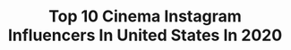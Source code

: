 ---
title: Top 10 Cinema Instagram Influencers In United States In 2020
description: >-
  Find top cinema Instagram influencers in United States in 2020. Most popular hashtags: #fashion #desert #love #rug.
platform: Instagram
profiles:
  - username: "shotbyalberto"
    fullname: >-
      
    location: "United States"
    followers: 7960
    engagement: 1181
    commentsToLikes: 0.118324
    id: ck6u3u0d9zvfd0j71eqvmtbek
    verified: false
    hashtags: "#valentinesday, #newyorktough"
  - username: "sabaizadpanah"
    fullname: >-
      Saba Izadpanah | صبآ ایزدپناه
    location: "United States"
    followers: 16356
    engagement: 1122
    commentsToLikes: 0.044440
    id: ck9wixl4j4dbq0j78oqe1d438
    verified: false
    hashtags: "#rumihandcraft, #jewelrug, #rug, #necklace"
  - username: "shotbycones"
    fullname: >-
      Cones
    location: "United States"
    followers: 26863
    engagement: 1160
    commentsToLikes: 0.037133
    id: ck5c060jxsigs0i113u4rg1bt
    verified: false
    hashtags: ""
  - username: "emersonmiller"
    fullname: >-
      Emerson Paco Miller
    location: "United States"
    followers: 34091
    engagement: 1356
    commentsToLikes: 0.030527
    id: ck0tyfxhimncp0i19v188fmg6
    verified: false
    hashtags: "#savedave, #og, #teamwork"
  - username: "philippwiebe"
    fullname: >-
      Phil | Content Creator
    location: "United States"
    followers: 7043
    engagement: 870
    commentsToLikes: 0.120058
    id: ck15s690fbfhb0i19lutk59mo
    verified: false
    hashtags: "#shotoniphone, #yacht, #desert, #bosstrip"
  - username: "tbailes875"
    fullname: >-
      Tyler Bailey
    location: "United States"
    followers: 14035
    engagement: 1034
    commentsToLikes: 0.058449
    id: ck5q6j9i2xm4j0i11xwk7r1b7
    verified: false
    hashtags: "#ifitdiesitdies"
  - username: "_kwadwoagyapong"
    fullname: >-
      Kwadwo Agyapong
    location: "United States"
    followers: 8253
    engagement: 805
    commentsToLikes: 0.130994
    id: ck5hnpiplo6540i11lc0mao9p
    verified: false
    hashtags: "#ijustputlotionon, #iseeyoulookingatmyknuckles, #passthesheabutter, #muscletech"
  - username: "abrahamwilliamsdp"
    fullname: >-
      Abraham Williams
    location: "United States"
    followers: 6190
    engagement: 1234
    commentsToLikes: 0.065007
    id: ck6tjx74f3lhz0j71m9ye1w71
    verified: false
    hashtags: "#filmmaking, #veteransday, #shortfilms, #cinematographer"
  - username: "kiloalexander"
    fullname: >-
      Kilo Alexander
    location: "United States"
    followers: 215961
    engagement: 1545
    commentsToLikes: 0.010642
    id: ck13cskji1y3h0i19ftrtn61u
    verified: false
    hashtags: "#lamusicscene, #downtown, #youtube, #2019"
  - username: "thaiscastralli"
    fullname: >-
      Thaïs Castralli
    location: "United States"
    followers: 5807
    engagement: 973
    commentsToLikes: 0.064907
    id: ck0w10chdgxd90i19fdc8zxqa
    verified: false
    hashtags: "#territoriocolectivo, #noir, #mycanonstory, #canonphotography"
---